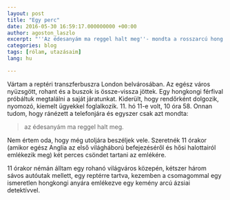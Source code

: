 ```yaml
---
layout: post
title: "Egy perc"
date: 2016-05-30 16:59:17.000000000 +00:00
author: agoston_laszlo
excerpt: "''Az édesanyám ma reggel halt meg''- mondta a rosszarcú hong kongi férfi, akivel együtt vártam a reptéri transzferbuszra London belvárosában. Kiderült, hogy rendőrként dolgozik, nyomozó, kiemelt ügyekkel foglalkozik."
categories: blog
tags: [rólam, utazásaim]
lang: hu

---
```

Vártam a reptéri transzferbuszra London belvárosában. Az egész város nyüzsgött, rohant és a buszok is össze-vissza jöttek. Egy hongkongi férfival próbáltuk megtalálni a saját járatunkat. Kiderült, hogy rendőrként dolgozik, nyomozó, kiemelt ügyekkel foglalkozik. 11. hó 11-e volt, 10 óra 58. Onnan tudom, hogy ránézett a telefonjára és egyszer csak azt mondta:

> az édesanyám ma reggel halt meg.

Nem értem oda, hogy még utoljára beszéljek vele. Szeretnék 11 órakor (amikor egész Anglia az első világháború befejezéséről és hősi halottairól emlékezik meg) két perces csöndet tartani az emlékére.

11 órakor némán álltam egy rohanó világváros közepén, kétszer három sávos autóutak mellett, egy reptérre tartva, kezemben a csomagommal egy ismeretlen hongkongi anyára emlékezve egy kemény arcú ázsiai detektívvel.
